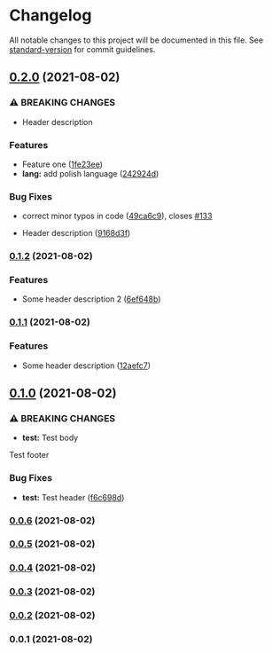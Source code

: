 # Changelog

All notable changes to this project will be documented in this file. See [standard-version](https://github.com/conventional-changelog/standard-version) for commit guidelines.

## [0.2.0](https://github.com/ThomazAquino/standard-version/compare/v0.1.2...v0.2.0) (2021-08-02)


### ⚠ BREAKING CHANGES

* Header description

### Features

* Feature one ([1fe23ee](https://github.com/ThomazAquino/standard-version/commit/1fe23ee6a4209eb6ef36458ebb29869cb722fa18))
* **lang:** add polish language ([242924d](https://github.com/ThomazAquino/standard-version/commit/242924d9d5795e496d34f5d1b9d33442bdb4d93d))


### Bug Fixes

* correct minor typos in code ([49ca6c9](https://github.com/ThomazAquino/standard-version/commit/49ca6c909c3aed0b8df08c161553b06ccdcb7334)), closes [#133](https://github.com/ThomazAquino/standard-version/issues/133)


* Header description ([9168d3f](https://github.com/ThomazAquino/standard-version/commit/9168d3f8e3c66420463dad779b3a6b3567c67461))

### [0.1.2](https://github.com/ThomazAquino/standard-version/compare/v0.1.1...v0.1.2) (2021-08-02)


### Features

* Some header description 2 ([6ef648b](https://github.com/ThomazAquino/standard-version/commit/6ef648bd504216c1ff81231f7b68142c708d4e82))

### [0.1.1](https://github.com/ThomazAquino/standard-version/compare/v0.1.0...v0.1.1) (2021-08-02)


### Features

* Some header description ([12aefc7](https://github.com/ThomazAquino/standard-version/commit/12aefc749fc9c66fc0595040298be8c2b8794488))

## [0.1.0](https://github.com/ThomazAquino/standard-version/compare/v0.0.6...v0.1.0) (2021-08-02)


### ⚠ BREAKING CHANGES

* **test:** Test body

Test footer

### Bug Fixes

* **test:** Test header ([f6c698d](https://github.com/ThomazAquino/standard-version/commit/f6c698d87fb988d645c87d8005eb8be650263d47))

### [0.0.6](https://github.com/ThomazAquino/standard-version/compare/v0.0.5...v0.0.6) (2021-08-02)

### [0.0.5](https://github.com/ThomazAquino/standard-version/compare/v0.0.4...v0.0.5) (2021-08-02)

### [0.0.4](https://github.com/ThomazAquino/standard-version/compare/v0.0.3...v0.0.4) (2021-08-02)

### [0.0.3](https://github.com/ThomazAquino/standard-version/compare/v0.0.2...v0.0.3) (2021-08-02)

### [0.0.2](https://github.com/ThomazAquino/standard-version/compare/v0.0.1...v0.0.2) (2021-08-02)

### 0.0.1 (2021-08-02)
